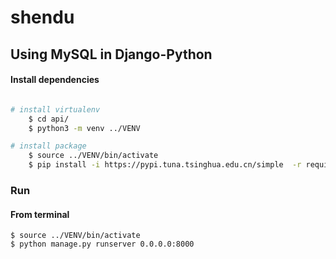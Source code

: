 # shendu

## Using MySQL in Django-Python

#### Install dependencies

``` bash

# install virtualenv
	$ cd api/
	$ python3 -m venv ../VENV

# install package
	$ source ../VENV/bin/activate
    $ pip install -i https://pypi.tuna.tsinghua.edu.cn/simple  -r requirement.txt 

```

### Run

#### From terminal

	$ source ../VENV/bin/activate
	$ python manage.py runserver 0.0.0.0:8000

